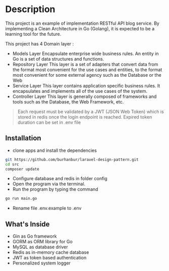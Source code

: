 
# Description
This project is an example of implementation RESTful API blog service. By implementing a Clean Architecture in Go (Golang), it is expected to be a learning tool for the future.

This project has 4 Domain layer :

- Models Layer
  Encapsulate enterprise wide business rules. An entity in Go is a set of data structures and functions.
- Repository Layer
  This layer is a set of adapters that convert data from the format most convenient for the use cases and entities, to the format most convenient for some external agency such as the Database or the Web
- Service Layer
  This layer contains application specific business rules. It encapsulates and implements all of the use cases of the system.
- Controller Layer
  This layer is generally composed of frameworks and tools such as the Database, the Web Framework, etc.

> Each request must be validated by a JWT (JSON Web Token) which is stored in redis once the login endpoint is reached. Expired token duration can be set in .env file

## Installation

- clone apps and install the dependencies

```sh
git https://github.com/burhanbur/laravel-design-pattern.git
cd src
composer update
```

- Configure database and redis in folder config
- Open the program via the terminal.
- Run the program by typing the command

```sh
go run main.go
```
- Rename file .env.example to .env

## What's Inside

* Gin as Go framework
* GORM as ORM library for Go
* MySQL as database driver
* Redis as in-memory cache database
* JWT as token based authentication
* Personalized system logger